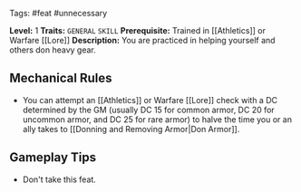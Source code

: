Tags: #feat #unnecessary

**Level:** 1
**Traits:** `GENERAL` `SKILL`
**Prerequisite:** Trained in [[Athletics]] or Warfare [[Lore]]
**Description:** You are practiced in helping yourself and others don heavy gear.

## Mechanical Rules

- You can attempt an [[Athletics]] or Warfare [[Lore]] check with a DC determined by the GM (usually DC 15 for common armor, DC 20 for uncommon armor, and DC 25 for rare armor) to halve the time you or an ally takes to [[Donning and Removing Armor|Don Armor]].

## Gameplay Tips

- Don't take this feat.